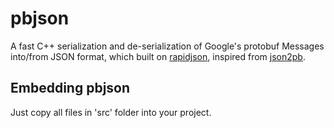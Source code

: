 pbjson
======

A fast C++ serialization and de-serialization of Google's protobuf Messages into/from JSON format, which built on [rapidjson](https://code.google.com/p/rapidjson/), inspired from [json2pb](https://github.com/shramov/json2pb).

## Embedding pbjson

Just copy all files in 'src' folder into your project. 




